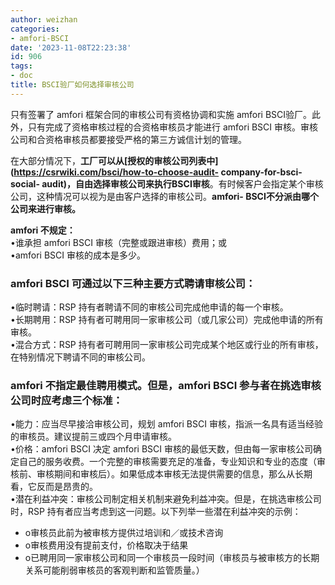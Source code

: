 ```yaml
---
author: weizhan
categories:
- amfori-BSCI
date: '2023-11-08T22:23:38'
id: 906
tags:
- doc
title: BSCI验厂如何选择审核公司
---
```


只有签署了 amfori 框架合同的审核公司有资格协调和实施 amfori BSCI验厂。此外，只有完成了资格审核过程的合资格审核员才能进行 amfori
BSCI 审核。审核公司和合资格审核员都要接受严格的第三方诚信计划的管理。

在大部分情况下，**工厂可以从[授权的审核公司列表中](https://csrwiki.com/bsci/how-to-choose-audit-
company-for-bsci-social-
audit)，自由选择审核公司来执行BSCI审核**。有时候客户会指定某个审核公司，这种情况可以视为是由客户选择的审核公司。**amfori-
BSCI不分派由哪个公司来进行审核。**

  
**amfori 不规定：**  
•谁承担 amfori BSCI 审核（完整或跟进审核）费用；或  
•amfori BSCI 审核的成本是多少。

### amfori BSCI 可通过以下三种主要方式聘请审核公司：

•临时聘请：RSP 持有者聘请不同的审核公司完成他申请的每一个审核。  
•长期聘用：RSP 持有者可聘用同一家审核公司（或几家公司）完成他申请的所有审核。  
•混合方式：RSP 持有者可聘用同一家审核公司完成某个地区或行业的所有审核，在特别情况下聘请不同的审核公司。

### amfori 不指定最佳聘用模式。但是，amfori BSCI 参与者在挑选审核公司时应考虑三个标准：

•能力：应当尽早接洽审核公司，规划 amfori BSCI 审核，指派一名具有适当经验的审核员。建议提前三或四个月申请审核。  
•价格：amfori BSCI 决定 amfori BSCI
审核的最低天数，但由每一家审核公司确定自己的服务收费。一个完整的审核需要充足的准备，专业知识和专业的态度（审核前、审核期间和审核后）。如果低成本审核无法提供需要的信息，那么从长期看，它反而是昂贵的。  
•潜在利益冲突：审核公司制定相关机制来避免利益冲突。但是，在挑选审核公司时，RSP 持有者应当考虑到这一问题。以下列举一些潜在利益冲突的示例：

  * o审核员此前为被审核方提供过培训和／或技术咨询
  * o审核费用没有提前支付，价格取决于结果
  * o已聘用同一家审核公司和同一个审核员一段时间（审核员与被审核方的长期关系可能削弱审核员的客观判断和监管质量。）

